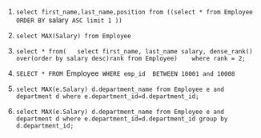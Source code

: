 
1. `select first_name,last_name,position from ((select * from Employee
ORDER BY `salary` ASC limit 1 ))`

2. `select MAX(Salary) from Employee`


3. `select * from(  
select first_name, last_name salary, dense_rank()   
over(order by salary desc)rank from Employee)   
where rank = 2;`


4. `SELECT * FROM `Employee` WHERE emp_id  BETWEEN 10001 and 10008`


5. `select MAX(e.Salary) d.department_name from Employee e and  department d where e.department_id=d.department_id;`



6. `select MAX(e.Salary) d.department_name from Employee e and  department d where e.department_id=d.department_id
group by d.department_id;`

